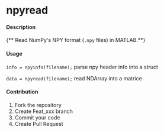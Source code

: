 # npyread

#### Description

{** Read NumPy's NPY format (`.npy` files) in MATLAB.**}

#### Usage

`info = npyinfo(filename);`   parse npy header info into a struct

`data = npyread(filename);`   read NDArray into a matrice

#### Contribution

1. Fork the repository
2. Create Feat_xxx branch
3. Commit your code
4. Create Pull Request
